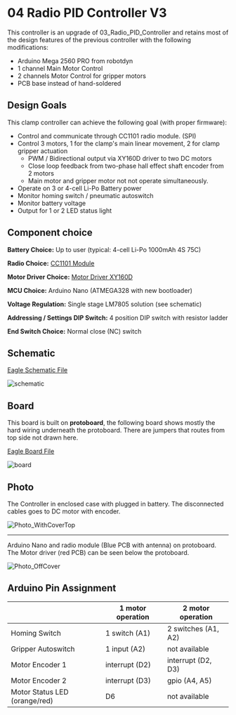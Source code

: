# 04 Radio PID Controller V3

This controller is an upgrade of 03_Radio_PID_Controller and retains most of the design features of the previous controller with the following modifications:

- Arduino Mega 2560 PRO from robotdyn
- 1 channel Main Motor Control
- 2 channels Motor Control for gripper motors
- PCB base instead of hand-soldered 

## Design Goals

This clamp controller can achieve the following goal (with proper firmware):

- Control and communicate through CC1101 radio module. (SPI)
- Control 3 motors, 1 for the clamp's main linear movement, 2 for clamp gripper actuation
  - PWM / Bidirectional output via XY160D driver to two DC motors
  - Close loop feedback from two-phase hall effect shaft encoder from 2 motors
  - Main motor and gripper motor not not operate simultaneously. 
- Operate on 3 or 4-cell Li-Po Battery power
- Monitor homing switch / pneumatic autoswitch
- Monitor battery voltage
- Output for 1 or 2 LED status light

## Component choice

**Battery Choice:** Up to user (typical: 4-cell Li-Po 1000mAh 4S 75C)

**Radio Choice:** [CC1101 Module](../doc/radio/CC1101_Radio.md)

**Motor Driver Choice:** [Motor Driver XY160D](../doc/motor_driver/motor_driver_XY160D.md)

**MCU Choice:** Arduino Nano (ATMEGA328 with new bootloader)

**Voltage Regulation:** Single stage LM7805 solution (see schematic)

**Addressing / Settings DIP Switch:** 4 position DIP switch with resistor ladder

**End Switch Choice:** Normal close (NC) switch

## Schematic

[Eagle Schematic File](Controller.sch)

![schematic](schematic.jpg)

## Board

This board is built on **protoboard**, the following board shows mostly the hard wiring underneath the protoboard. There are jumpers that routes from top side not drawn here.

[Eagle Board File](Controller.brd)

![board](board.jpg)

## Photo

The Controller in enclosed case with plugged in battery. The disconnected cables goes to DC motor with encoder.

![Photo_WithCoverTop](Photo_WithCoverTop.jpg)

------

Arduino Nano and radio module (Blue PCB with antenna) on protoboard. The Motor driver (red PCB) can be  seen below the protoboard. 

![Photo_OffCover](Photo_OffCover.jpg)

## Arduino Pin Assignment

|                               | 1 motor operation | 2 motor operation   |
| ----------------------------- | ----------------- | ------------------- |
| Homing Switch                 | 1 switch (A1)     | 2 switches (A1, A2) |
| Gripper Autoswitch            | 1 input (A2)      | not available       |
| Motor Encoder 1               | interrupt (D2)    | interrupt (D2, D3)  |
| Motor Encoder 2               | interrupt (D3)    | gpio (A4, A5)       |
| Motor Status LED (orange/red) | D6                | not available       |

